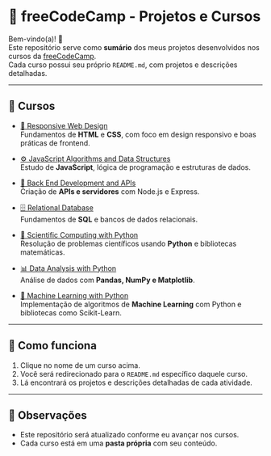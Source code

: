 # 📘 freeCodeCamp - Projetos e Cursos

Bem-vindo(a)! 👋  
Este repositório serve como **sumário** dos meus projetos desenvolvidos nos cursos da [freeCodeCamp](https://www.freecodecamp.org/).  
Cada curso possui seu próprio `README.md`, com projetos e descrições detalhadas.

---

## 📂 Cursos

- [🎨 Responsive Web Design](./ResponsiveWebDesign/README.md)  
  Fundamentos de **HTML** e **CSS**, com foco em design responsivo e boas práticas de frontend.

- [⚙️ JavaScript Algorithms and Data Structures](./JavaScript-Algorithms-Data-Structures/README.md)  
  Estudo de **JavaScript**, lógica de programação e estruturas de dados.

- [💾 Back End Development and APIs](./Back-End-APIs/README.md)  
  Criação de **APIs e servidores** com Node.js e Express.

- [🗄️ Relational Database](./Relational-Database/README.md)  
  Fundamentos de **SQL** e bancos de dados relacionais.

- [🐍 Scientific Computing with Python](./Scientific-Computing-Python/README.md)  
  Resolução de problemas científicos usando **Python** e bibliotecas matemáticas.

- [📊 Data Analysis with Python](./Data-Analysis-Python/README.md)  
  Análise de dados com **Pandas, NumPy e Matplotlib**.

- [🤖 Machine Learning with Python](./Machine-Learning-Python/README.md)  
  Implementação de algoritmos de **Machine Learning** com Python e bibliotecas como Scikit-Learn.

---

## 🚀 Como funciona
1. Clique no nome de um curso acima.  
2. Você será redirecionado para o `README.md` específico daquele curso.  
3. Lá encontrará os projetos e descrições detalhadas de cada atividade.  

---

## 📌 Observações
- Este repositório será atualizado conforme eu avançar nos cursos.  
- Cada curso está em uma **pasta própria** com seu conteúdo.
